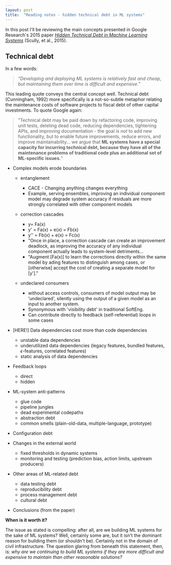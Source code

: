 ```yaml
---
layout: post
title:  "Reading notes - hidden technical debt in ML systems"
---
```


In this post I'll be reviewing the main concepts presented in Google Research's 2015 paper [*Hidden Technical Debt in Machine Learning Systems*](https://papers.nips.cc/paper/2015/file/86df7dcfd896fcaf2674f757a2463eba-Paper.pdf) (Scully, et al., 2015). 

## Technical debt
In a few words:

> *"Developing and deploying ML systems is relatively fast and cheap, but maintaining them over time is difficult and expensive."*

This leading quote conveys the central concept well. Technical debt (Cunningham, 1992) more specifically is a not-so-subtle metaphor relating the maintenance costs of software projects to fiscal debt of other capital investments. To quote Google again: 

> "Technical debt may be paid down by refactoring code, improving unit tests, deleting dead code, reducing dependencies, tightening APIs, and improving documentation - the goal is *not* to add new functionality, but to enable future improvements, reduce errors, and improve maintainability... we argue that **ML systems have a special capacity for incurring technical debt, because they have all of the maintenance problems of traditional code plus an additional set of ML-specific issues.**" 

-  Complex models erode boundaries
    -  entanglement
		-  CACE - Changing anything changes everything
		-  Example, serving ensembles, improving an individual component model may degrade system accuracy if residuals are more strongly correlated with other component models

    -  correction cascades
		-  y= Fa(x)
		-  y' = Fa(x) + e(x) = Fb(x)
		-  y'' = Fb(x) + e(x) = Fc(x)
		-  "Once in place, a correction cascade can create an improvement deadlock, as improving the accuracy of any individual component actually leads to system-level detriments...
		-  "Augment [Fa(x)] to learn the corrections directly within the same model by ading features to distinguish among cases, or [otherwise] accept the cost of creating a separate model for [y']."
    -  undeclared consumers 
		- without access controls, consumers of model output may be 'undeclared', silently using the output of a given model as an input to another system. 
		-  Synonymous with 'visibility debt' in traditional SoftEng. 
		-  Can contribute directly to feedback (self-referential) loops in some cases

-  [HERE!] Data dependencies cost more than code dependencies
    -  unstable data dependencies
    -  underutilized data dependencies (legacy features, bundled features, $\epsilon$-features, correlated features)
    -  static analysis of data dependencies
-  Feedback loops
    -  direct
    -  hidden
-  ML-system anti-patterns
    -  glue code
    -  pipeline jungles
    -  dead experimental codepaths
    -  abstraction debt
    -  common smells (plain-old-data, multiple-language, prototype)
-  Configuration debt
-  Changes in the external world
    -  fixed thresholds in dynamic systems
    -  monitoring and testing (prediction bias, action limits, upstream producers)
-  Other areas of ML-related debt
    -  data testing debt
    -  reproducibility debt
    -  process management debt
    -  cultural debt
-  Conclusions (from the paper)

**When is it worth it?**

The issue as stated is compelling: after all, are we building ML systems for the sake of ML systems? Well, certainly some are, but it isn't the dominant reason for building them (or shouldn't be). Certainly not in the domain of civil infrastructure. The question glaring from beneath this statement, then, is: *why are we continuing to build ML systems if they are more difficult and expensive to maintain than other reasonable solutions?*